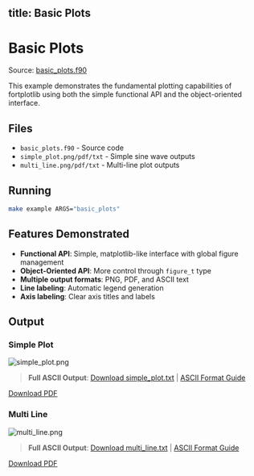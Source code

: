 title: Basic Plots
---

# Basic Plots

Source: [basic_plots.f90](../../example/fortran/basic_plots/basic_plots.f90)

This example demonstrates the fundamental plotting capabilities of fortplotlib using both the simple functional API and the object-oriented interface.

## Files

- `basic_plots.f90` - Source code
- `simple_plot.png/pdf/txt` - Simple sine wave outputs
- `multi_line.png/pdf/txt` - Multi-line plot outputs

## Running

```bash
make example ARGS="basic_plots"
```

## Features Demonstrated

- **Functional API**: Simple, matplotlib-like interface with global figure management
- **Object-Oriented API**: More control through `figure_t` type
- **Multiple output formats**: PNG, PDF, and ASCII text
- **Line labeling**: Automatic legend generation
- **Axis labeling**: Clear axis titles and labels

## Output

### Simple Plot

![simple_plot.png](../../media/examples/basic_plots/simple_plot.png)

<!-- ASCII preview removed to keep pages concise; full ASCII linked below. -->

> **Full ASCII Output**: [Download simple_plot.txt](../../media/examples/basic_plots/simple_plot.txt) | [ASCII Format Guide](../ascii_output_format.md)

[Download PDF](../../media/examples/basic_plots/simple_plot.pdf)

### Multi Line

![multi_line.png](../../media/examples/basic_plots/multi_line.png)

<!-- ASCII preview removed to keep pages concise; full ASCII linked below. -->

> **Full ASCII Output**: [Download multi_line.txt](../../media/examples/basic_plots/multi_line.txt) | [ASCII Format Guide](../ascii_output_format.md)

[Download PDF](../../media/examples/basic_plots/multi_line.pdf)
